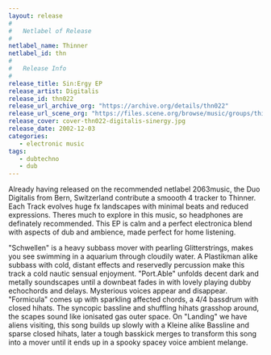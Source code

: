 ```yaml
---
layout: release
#
#   Netlabel of Release
#
netlabel_name: Thinner
netlabel_id: thn
#
#   Release Info
#
release_title: Sin:Ergy EP
release_artist: Digitalis
release_id: thn022
release_url_archive_org: "https://archive.org/details/thn022"
release_url_scene_org: "https://files.scene.org/browse/music/groups/thinner/zip/"
release_cover: cover-thn022-digitalis-sinergy.jpg
release_date: 2002-12-03
categories:
   - electronic music
tags:
   - dubtechno
   - dub
---
```

Already having released on the recommended netlabel 2063music, 
the Duo Digitalis from Bern, Switzerland contribute a smoooth 
4 tracker to Thinner. Each Track evolves huge fx landscapes with 
minimal beats and reduced expressions. Theres much to explore in 
this music, so headphones are definately recommended. This EP is 
calm and a perfect electronica blend with aspects of dub and 
ambience, made perfect for home listening.

"Schwellen" is a heavy subbass mover with pearling Glitterstrings, 
makes you see swimming in a aquarium through cloudily water. A 
Plastikman alike subbass with cold, distant effects and reservedly 
percussion make this track a cold nautic sensual enjoyment. 
"Port.Able" unfolds decent dark and metally soundscapes until a 
downbeat fades in with lovely playing dubby echochords and delays. 
Mysterious voices appear and disappear. "Formicula" comes up with 
sparkling affected chords, a 4/4 bassdrum with closed hihats. The 
syncopic bassline and shuffling hihats grasshop around, the scapes 
sound like ionisated gas outer space. On "Landing" we have aliens 
visiting, this song builds up slowly with a Kleine alike Bassline
and sparse closed hihats, later a tough basskick merges to transform 
this song into a mover until it ends up in a spooky spacey voice 
ambient melange. 
